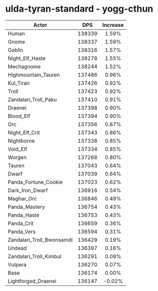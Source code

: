 # ulda-tyran-standard - yogg-cthun
| Actor | DPS | Increase |
|---|:---:|:---:|
|Human|138339|1.59%|
|Gnome|138337|1.59%|
|Goblin|138316|1.57%|
|Night_Elf_Haste|138278|1.55%|
|Mechagnome|138244|1.52%|
|Highmountain_Tauren|137486|0.96%|
|Kul_Tiran|137426|0.92%|
|Troll|137423|0.92%|
|Zandalari_Troll_Paku|137410|0.91%|
|Draenei|137398|0.90%|
|Blood_Elf|137394|0.90%|
|Orc|137356|0.87%|
|Night_Elf_Crit|137343|0.86%|
|Nightborne|137338|0.85%|
|Void_Elf|137334|0.85%|
|Worgen|137268|0.80%|
|Tauren|137043|0.64%|
|Dwarf|137039|0.64%|
|Panda_Fortune_Cookie|137023|0.62%|
|Dark_Iron_Dwarf|136916|0.54%|
|Maghar_Orc|136846|0.49%|
|Panda_Mastery|136754|0.43%|
|Panda_Haste|136753|0.43%|
|Panda_Crit|136659|0.36%|
|Panda_Vers|136594|0.31%|
|Zandalari_Troll_Bwonsamdi|136429|0.19%|
|Undead|136397|0.16%|
|Zandalari_Troll_Kimbul|136291|0.09%|
|Vulpera|136270|0.07%|
|Base|136174|0.00%|
|Lightforged_Draenei|136147|-0.02%|
